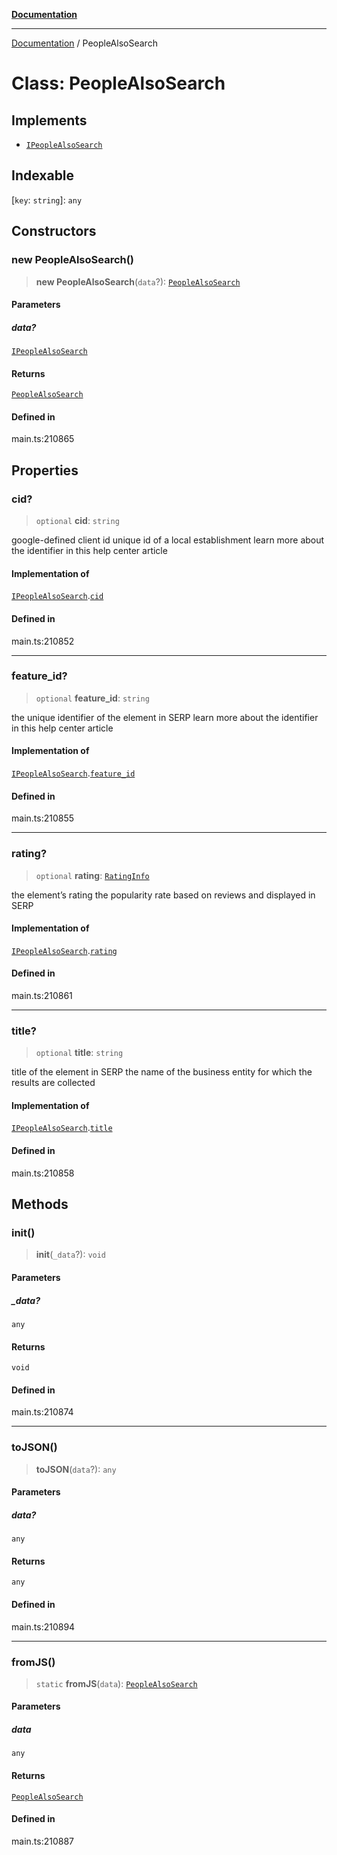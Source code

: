 [**Documentation**](../README.md)

***

[Documentation](../README.md) / PeopleAlsoSearch

# Class: PeopleAlsoSearch

## Implements

- [`IPeopleAlsoSearch`](../interfaces/IPeopleAlsoSearch.md)

## Indexable

 \[`key`: `string`\]: `any`

## Constructors

### new PeopleAlsoSearch()

> **new PeopleAlsoSearch**(`data`?): [`PeopleAlsoSearch`](PeopleAlsoSearch.md)

#### Parameters

##### data?

[`IPeopleAlsoSearch`](../interfaces/IPeopleAlsoSearch.md)

#### Returns

[`PeopleAlsoSearch`](PeopleAlsoSearch.md)

#### Defined in

main.ts:210865

## Properties

### cid?

> `optional` **cid**: `string`

google-defined client id
unique id of a local establishment
learn more about the identifier in this help center article

#### Implementation of

[`IPeopleAlsoSearch`](../interfaces/IPeopleAlsoSearch.md).[`cid`](../interfaces/IPeopleAlsoSearch.md#cid)

#### Defined in

main.ts:210852

***

### feature\_id?

> `optional` **feature\_id**: `string`

the unique identifier of the element in SERP
learn more about the identifier in this help center article

#### Implementation of

[`IPeopleAlsoSearch`](../interfaces/IPeopleAlsoSearch.md).[`feature_id`](../interfaces/IPeopleAlsoSearch.md#feature_id)

#### Defined in

main.ts:210855

***

### rating?

> `optional` **rating**: [`RatingInfo`](RatingInfo.md)

the element’s rating 
the popularity rate based on reviews and displayed in SERP

#### Implementation of

[`IPeopleAlsoSearch`](../interfaces/IPeopleAlsoSearch.md).[`rating`](../interfaces/IPeopleAlsoSearch.md#rating)

#### Defined in

main.ts:210861

***

### title?

> `optional` **title**: `string`

title of the element in SERP
the name of the business entity for which the results are collected

#### Implementation of

[`IPeopleAlsoSearch`](../interfaces/IPeopleAlsoSearch.md).[`title`](../interfaces/IPeopleAlsoSearch.md#title)

#### Defined in

main.ts:210858

## Methods

### init()

> **init**(`_data`?): `void`

#### Parameters

##### \_data?

`any`

#### Returns

`void`

#### Defined in

main.ts:210874

***

### toJSON()

> **toJSON**(`data`?): `any`

#### Parameters

##### data?

`any`

#### Returns

`any`

#### Defined in

main.ts:210894

***

### fromJS()

> `static` **fromJS**(`data`): [`PeopleAlsoSearch`](PeopleAlsoSearch.md)

#### Parameters

##### data

`any`

#### Returns

[`PeopleAlsoSearch`](PeopleAlsoSearch.md)

#### Defined in

main.ts:210887
